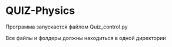 # QUIZ-Physics
Программа запускается файлом Quiz_control.py

Все файлы и фолдеры должны находиться в одной директории
